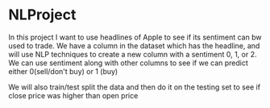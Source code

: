 # NLProject

In this project I want to use headlines of Apple to see if its sentiment can bw used to trade. 
We have a column in the dataset which has the headline, and will use NLP techniques to create a new column with a sentiment 0, 1, or 2.
We can use sentiment along with other columns to see if we can predict either 0(sell/don't buy) or 1 (buy)

We will also train/test split the data and then do it on the testing set to see if close price was higher than open price
